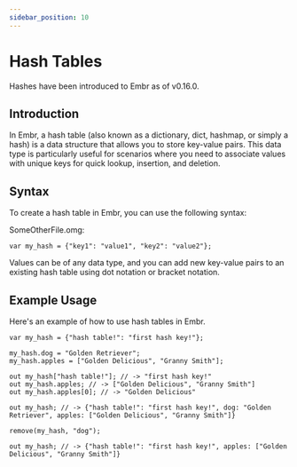 ```yaml
---
sidebar_position: 10
---
```


# Hash Tables

Hashes have been introduced to Embr as of v0.16.0.

## Introduction

In Embr, a hash table (also known as a dictionary, dict, hashmap, or simply a hash) is a data structure that allows you to store key-value pairs. This data type is particularly useful for scenarios where you need to associate values with unique keys for quick lookup, insertion, and deletion.

## Syntax

To create a hash table in Embr, you can use the following syntax:

SomeOtherFile.omg:
```embr
var my_hash = {"key1": "value1", "key2": "value2"};
```

Values can be of any data type, and you can add new key-value pairs to an existing hash table using dot notation or bracket notation.

## Example Usage

Here's an example of how to use hash tables in Embr.

```embr
var my_hash = {"hash table!": "first hash key!"};

my_hash.dog = "Golden Retriever";
my_hash.apples = ["Golden Delicious", "Granny Smith"];

out my_hash["hash table!"]; // -> "first hash key!"
out my_hash.apples; // -> ["Golden Delicious", "Granny Smith"]
out my_hash.apples[0]; // -> "Golden Delicious"

out my_hash; // -> {"hash table!": "first hash key!", dog: "Golden Retriever", apples: ["Golden Delicious", "Granny Smith"]}

remove(my_hash, "dog");

out my_hash; // -> {"hash table!": "first hash key!", apples: ["Golden Delicious", "Granny Smith"]}
```
